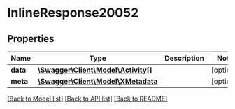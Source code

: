 # InlineResponse20052

## Properties
Name | Type | Description | Notes
------------ | ------------- | ------------- | -------------
**data** | [**\Swagger\Client\Model\Activity[]**](Activity.md) |  | [optional] 
**meta** | [**\Swagger\Client\Model\XMetadata**](XMetadata.md) |  | [optional] 

[[Back to Model list]](../../README.md#documentation-for-models) [[Back to API list]](../../README.md#documentation-for-api-endpoints) [[Back to README]](../../README.md)

